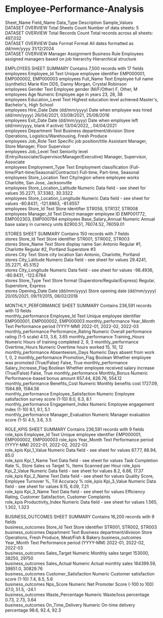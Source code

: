 # Employee-Performance-Analysis

Sheet_Name	Field_Name	Data_Type	Description	Sample_Values	
DATASET OVERVIEW	Total Sheets	Count	Number of data sheets: 5		
DATASET OVERVIEW	Total Records	Count	Total records across all sheets: 497,032		
DATASET OVERVIEW	Date Format	Format	All dates formatted as dd/mm/yyyy	31/12/2024	
DATASET OVERVIEW	Manager Assignment	Business Rule	Employees assigned managers based on job hierarchy	Hierarchical structure	
					
EMPLOYEES	SHEET SUMMARY		Contains 7,500 records with 17 fields		
employees	Employee_Id	Text	Unique employee identifier	EMP000001, EMP000002, EMP000003	
employees	Full_Name	Text	Employee full name (synthetic)	Marie Kim DDS, Danny Morgan, Crystal Robinson	
employees	Gender	Text	Employee gender (M/F/Other)	F, Other, M	
employees	Age	Numeric	Employee age in years	23, 26, 38	
employees	Education_Level	Text	Highest education level achieved	Master's, Bachelor's, High School	
employees	Hire_Date	Date (dd/mm/yyyy)	Date when employee was hired (dd/mm/yyyy)	26/04/2021, 03/09/2021, 25/08/2016	
employees	Exit_Date	Date (dd/mm/yyyy)	Date when employee left (dd/mm/yyyy, blank if active)	13/04/2022, , 04/04/2021	
employees	Department	Text	Business department/division	Store Operations, Logistics/Warehousing, Fresh Produce	
employees	Job_Role	Text	Specific job position/title	Assistant Manager, Store Manager, Floor Supervisor	
employees	Job_Level	Text	Seniority level (Entry/Associate/Supervisor/Manager/Executive)	Manager, Supervisor, Associate	
employees	Employment_Type	Text	Employment classification (Full-time/Part-time/Seasonal/Contractor)	Full-time, Part-time, Seasonal	
employees	Store_Location	Text	City/region where employee works	Charlotte, San Jose, Jacksonville	
employees	Store_Location_Latitude	Numeric	Data field - see sheet for values	35.2271, 37.3382, 30.3322	
employees	Store_Location_Longitude	Numeric	Data field - see sheet for values	-80.8431, -121.8863, -81.6557	
employees	Store_Id	Text	Store identifier	STR058, STR137, STR008	
employees	Manager_Id	Text	Direct manager employee ID	EMP001772, EMP002303, EMP000784	
employees	Base_Salary_Annual	Numeric	Annual base salary in currency units	82900.51, 76074.52, 76059.01	
					
STORES	SHEET SUMMARY		Contains 150 records with 7 fields		
stores	Store_Id	Text	Store identifier	STR001, STR002, STR003	
stores	Store_Name	Text	Store display name	San Antonio Regular #1, Charlotte Regular #2, Portland Superstore #3	
stores	City	Text	Store city location	San Antonio, Charlotte, Portland	
stores	City_Latitude	Numeric	Data field - see sheet for values	29.4241, 35.2271, 45.5152	
stores	City_Longitude	Numeric	Data field - see sheet for values	-98.4936, -80.8431, -122.6784	
stores	Store_Type	Text	Store format (Superstore/Regular/Express)	Regular, Superstore, Express	
stores	Opening_Date	Date (dd/mm/yyyy)	Store opening date (dd/mm/yyyy)	20/05/2021, 09/11/2015, 08/02/2018	
					
MONTHLY_PERFORMANCE	SHEET SUMMARY		Contains 236,591 records with 13 fields		
monthly_performance	Employee_Id	Text	Unique employee identifier	EMP000001, EMP000002, EMP000003	
monthly_performance	Year_Month	Text	Performance period (YYYY-MM)	2022-01, 2022-02, 2022-03	
monthly_performance	Performance_Rating	Numeric	Overall performance rating (1-5 scale)	4.13, 3.6, 3.65	
monthly_performance	Training_Hours	Numeric	Hours of training completed	2, 9, 3	
monthly_performance	Overtime_Hours	Numeric	Overtime hours worked	15, 10, 12	
monthly_performance	Absenteeism_Days	Numeric	Days absent from work	1, 0, 2	
monthly_performance	Promotion_Flag	Boolean	Whether employee was promoted (True/False)	False, True	
monthly_performance	Salary_Increase_Flag	Boolean	Whether employee received salary increase (True/False)	False, True	
monthly_performance	Monthly_Bonus	Numeric	Performance-based bonus amount	657.44, 626.76, 554.12	
monthly_performance	Benefits_Cost	Numeric	Monthly benefits cost	1727.09, 1584.89, 1584.56	
monthly_performance	Employee_Satisfaction	Numeric	Employee satisfaction survey score (1-10)	8.0, 6.3, 8.1	
monthly_performance	Engagement_Index	Numeric	Employee engagement index (1-10)	8.1, 9.1, 5.1	
monthly_performance	Manager_Evaluation	Numeric	Manager evaluation score (1-5)	4.5, 3.6, 3.5	
					
ROLE_KPIS	SHEET SUMMARY		Contains 236,591 records with 9 fields		
role_kpis	Employee_Id	Text	Unique employee identifier	EMP000001, EMP000002, EMP000003	
role_kpis	Year_Month	Text	Performance period (YYYY-MM)	2022-01, 2022-02, 2022-03	
role_kpis	Kpi_1_Value	Numeric	Data field - see sheet for values	87.77, 88.94, 85.0	
role_kpis	Kpi_1_Name	Text	Data field - see sheet for values	Task Completion Rate %, Store Sales vs Target %, Items Scanned per Hour	
role_kpis	Kpi_2_Value	Numeric	Data field - see sheet for values	8.2, 6.66, 17.37	
role_kpis	Kpi_2_Name	Text	Data field - see sheet for values	Quality Score, Employee Turnover %, Till Accuracy %	
role_kpis	Kpi_3_Value	Numeric	Data field - see sheet for values	9.15, 6.09, 7.21	
role_kpis	Kpi_3_Name	Text	Data field - see sheet for values	Efficiency Rating, Customer Satisfaction, Customer Complaints	
role_kpis	Productivity_Index	Numeric	Data field - see sheet for values	1.565, 1.302, 1.323	
					
BUSINESS_OUTCOMES	SHEET SUMMARY		Contains 16,200 records with 9 fields		
business_outcomes	Store_Id	Text	Store identifier	STR001, STR002, STR003	
business_outcomes	Department	Text	Business department/division	Store Operations, Fresh Produce, Meat/Fish & Bakery	
business_outcomes	Year_Month	Text	Performance period (YYYY-MM)	2022-01, 2022-02, 2022-03	
business_outcomes	Sales_Target	Numeric	Monthly sales target	153000, 38250, 29750	
business_outcomes	Sales_Actual	Numeric	Actual monthly sales	164399.59, 39851.0, 30829.76	
business_outcomes	Customer_Satisfaction	Numeric	Customer satisfaction score (1-10)	7.4, 8.5, 5.6	
business_outcomes	Nps_Score	Numeric	Net Promoter Score (-100 to 100)	47.0, 51.5, -24.1	
business_outcomes	Waste_Percentage	Numeric	Waste/loss percentage	0.73, 2.73, 3.64	
business_outcomes	On_Time_Delivery	Numeric	On-time delivery percentage	98.6, 92.4, 92.3

